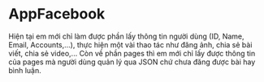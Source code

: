 # AppFacebook
Hiện tại em mới chỉ làm được phần lấy thông tin người dùng (ID, Name, Email, Accounts,...), thực hiện một vài thao tác như đăng ảnh, chia sẻ bài viết, chia sẻ video,... Còn về phần pages thì em mới chỉ lấy được thông tin của pages mà người dùng quản lý qua JSON chứ chưa đăng được bài hay bình luận.
